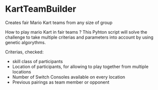 # KartTeamBuilder
Creates fair Mario Kart teams from any size of group

How to play mario Kart in fair teams ?
This Pyhton script will solve the challenge to take multiple criterias and parameters into account by using genetic algorythms.

Criterias, checked:
- skill class of participants
- Location of participants, for allowing to play together from multiple locations
- Number of Switch Consoles available on every location
- Previous pairings as team member or opponent
